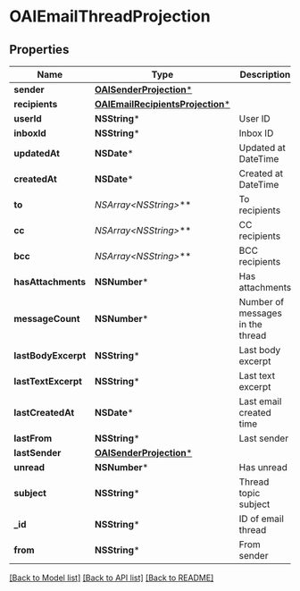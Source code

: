 # OAIEmailThreadProjection

## Properties
Name | Type | Description | Notes
------------ | ------------- | ------------- | -------------
**sender** | [**OAISenderProjection***](OAISenderProjection) |  | [optional] 
**recipients** | [**OAIEmailRecipientsProjection***](OAIEmailRecipientsProjection) |  | [optional] 
**userId** | **NSString*** | User ID | 
**inboxId** | **NSString*** | Inbox ID | [optional] 
**updatedAt** | **NSDate*** | Updated at DateTime | 
**createdAt** | **NSDate*** | Created at DateTime | 
**to** | **NSArray&lt;NSString*&gt;*** | To recipients | 
**cc** | **NSArray&lt;NSString*&gt;*** | CC recipients | [optional] 
**bcc** | **NSArray&lt;NSString*&gt;*** | BCC recipients | [optional] 
**hasAttachments** | **NSNumber*** | Has attachments | 
**messageCount** | **NSNumber*** | Number of messages in the thread | 
**lastBodyExcerpt** | **NSString*** | Last body excerpt | [optional] 
**lastTextExcerpt** | **NSString*** | Last text excerpt | [optional] 
**lastCreatedAt** | **NSDate*** | Last email created time | [optional] 
**lastFrom** | **NSString*** | Last sender | [optional] 
**lastSender** | [**OAISenderProjection***](OAISenderProjection) |  | [optional] 
**unread** | **NSNumber*** | Has unread | 
**subject** | **NSString*** | Thread topic subject | [optional] 
**_id** | **NSString*** | ID of email thread | 
**from** | **NSString*** | From sender | [optional] 

[[Back to Model list]](../README#documentation-for-models) [[Back to API list]](../README#documentation-for-api-endpoints) [[Back to README]](../README)


